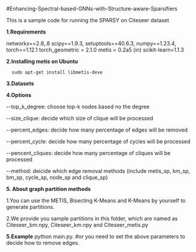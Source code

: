 #Enhancing-Spectral-based-GNNs-with-Structure-aware-Sparsifiers


This is a sample code for running the SPARSY on Citeseer dataset

**1.Requirements**

networkx==2.8,.8
scipy==1.9.3,
setuptools==40.6.3,
numpy==1.23.4,
torch==1.12.1
torch_geometric = 2.1.0
metis = 0.2a5 (in)
scikit-learn=1.1.3

**2.Installing metis on Ubuntu**

      sudo apt-get install libmetis-deve

**3.Datasets**

**4.Options**

--top_k_degree:      choose top-k nodes based no the degree

--size_clique:       decide which size of clique will be processed

--percent_edges:     decide how many percentage of edges will be removed

--percent_cycle:    decide how many percentage of cycles will be processed

--pencent_cliques:   decide how many percentage of cliques will be processed

--method:    deicide which edge removal methods (include metis_sp, km_sp, bm_sp, cycle_sp, node_sp and clique_sp)
 
**5. About graph partition methods**

1.You can use the METIS, Bisecting K-Means and K-Means by yourself to generate partitions.

2.We provide you sample partitions in this folder, which are named as Citeseer_bm.npy, Citeseer_km.npy and Citeseer_metis.py

**5.Example**
  	python main.py. #or you need to set the above parameters to decide how to remove edges. 
